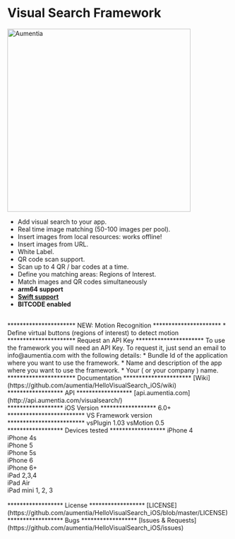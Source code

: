 Visual Search Framework
=======================

<p align="left" >
  <img src="http://www.aumentia.com/images/sdks/sdkvisualswift@2x.png" width="415" alt="Aumentia" title="Aumentia">
</p>

* Add visual search to your app.
* Real time image matching (50-100 images per pool).
* Insert images from local resources: works offline!
* Insert images from URL.
* White Label.
* QR code scan support.
* Scan up to 4 QR / bar codes at a time.
* Define you matching areas: Regions of Interest.
* Match images and QR codes simultaneously
* **arm64 support**
* **[Swift support](https://github.com/aumentia/HelloVisualSearch_iOS/wiki/Connect-to-SWIFT)**
* **BITCODE enabled**

<br>
**********************
    NEW: Motion Recognition
**********************
* Define virtual buttons (regions of interest) to detect motion

<br>
**********************
    Request an API Key
**********************
To use the framework you will need an API Key. To request it, just send an email to info@aumentia.com with the following details:
* Bundle Id of the application where you want to use the framework.
* Name and description of the app where you want to use the framework.
* Your ( or your company ) name.

<br>
**********************
    Documentation
**********************
[Wiki](https://github.com/aumentia/HelloVisualSearch_iOS/wiki)

<br>
******************
    API
******************
[api.aumentia.com](http://api.aumentia.com/visualsearch/)

<br>
******************
     iOS Version
******************
6.0+

<br>
*************************
     VS Framework version
*************************
vsPlugin 1.03
vsMotion 0.5

<br>
******************
    Devices tested
******************
 iPhone 4<br>
 iPhone 4s<br>
 iPhone 5<br>
 iPhone 5s<br>
 iPhone 6<br>
 iPhone 6+<br>
 iPad 2,3,4<br>
 iPad Air<br>
 iPad mini 1, 2, 3<br>
 
 <br>
******************
    License
******************
[LICENSE](https://github.com/aumentia/HelloVisualSearch_iOS/blob/master/LICENSE)

<br>
******************
    Bugs
******************
[Issues & Requests](https://github.com/aumentia/HelloVisualSearch_iOS/issues)
